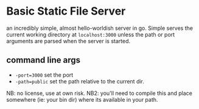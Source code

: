# Basic Static File Server
an incredibly simple, almost hello-worldish server in go.  Simple serves the current working directory at 
`localhost:3000` unless the path or port arguments are parsed when the server is started. 

## command line args
- `-port=3000` set the port
- `-path=public` set the path relative to the current dir.

NB: no license, use at own risk. 
NB2: you'll need to compile this and place somewhere (ie: your bin dir) where its available in your path.